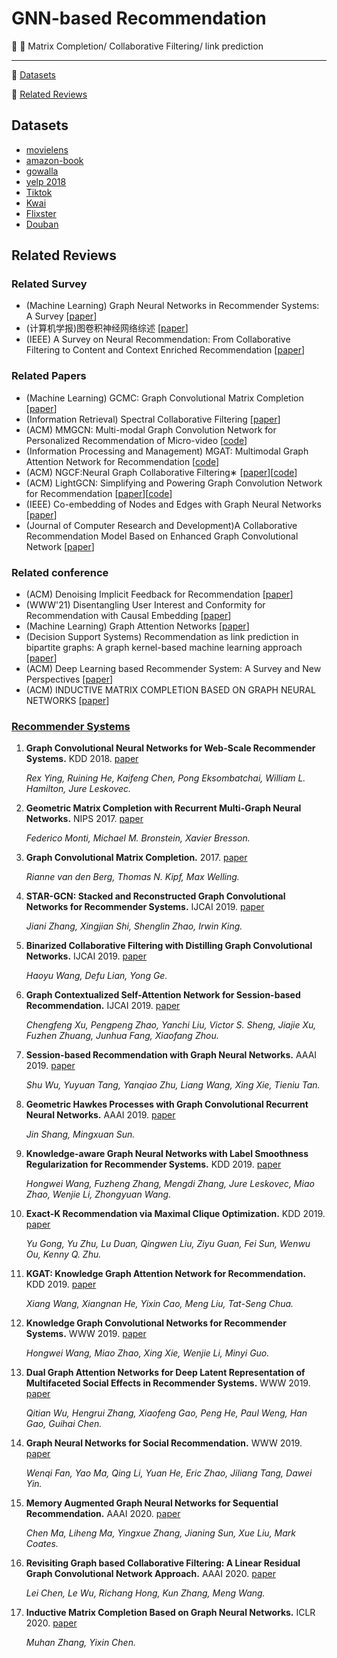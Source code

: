 # GNN-based Recommendation

:memo: :high_brightness: Matrix Completion/ Collaborative Filtering/ link prediction 

***
:high_brightness: [Datasets](#datasets)

:high_brightness: [Related Reviews](#related-reviews)


## Datasets
- [movielens](https://grouplens.org/datasets/movielens/)
- [amazon-book](https://jmcauley.ucsd.edu/data/amazon/)
- [gowalla](https://snap.stanford.edu/data/loc-gowalla.html)
- [yelp 2018](https://www.yelp.com/dataset)
- [Tiktok](http://ai-lab-challenge.bytedance.com/tce/vc/)
- [Kwai](https://www.kuaishou.com/activity/uimc)
- [Flixster](https://figshare.com/articles/dataset/Flixster-dataset_zip/5677741)
- [Douban](https://www.heywhale.com/mw/dataset/58acf6f1d2445916845b4033)



## Related Reviews
### Related Survey
- (Machine Learning) Graph Neural Networks in Recommender Systems: A Survey [[paper](https://arxiv.org/abs/2011.02260)]
- (计算机学报)图卷积神经网络综述 [[paper](https://kns.cnki.net/kcms/detail/11.1826.tp.20191104.1632.006.html)]
- (IEEE) A Survey on Neural Recommendation: From Collaborative Filtering to Content and Context Enriched Recommendation [[paper](https://www.zhuanzhi.ai/paper/cbf33028b44f85138520717fd1d72792)]

### Related Papers
- (Machine Learning) GCMC: Graph Convolutional Matrix Completion [[paper](https://arxiv.org/abs/1706.02263)]
- (Information Retrieval) Spectral Collaborative Filtering [[paper](https://arxiv.org/abs/1808.10523)]
- (ACM) MMGCN: Multi-modal Graph Convolution Network for Personalized Recommendation of Micro-video [[code](https://github.com/weiyinwei/MMGCN)]
- (Information Processing and Management) MGAT: Multimodal Graph Attention Network for Recommendation [[code]( https://github.com/zltao/MGAT)]
- (ACM) NGCF:Neural Graph Collaborative Filtering∗ [[paper](https://arxiv.org/abs/1905.08108)][[code]( https://github.com/xiangwang1223/neural_graph_collaborative_filtering)]
- (ACM) LightGCN: Simplifying and Powering Graph Convolution Network for Recommendation [[paper](https://arxiv.org/abs/2002.02126)][[code](https://github.com/gusye1234/pytorch-light-gcn)]
- (IEEE) Co-embedding of Nodes and Edges with Graph Neural Networks [[paper](https://arxiv.org/abs/2010.13242)]
- (Journal of Computer Research and Development)A  Collaborative  Recommendation  Model  Based  on  Enhanced  Graph 
Convolutional Network  [[paper](https://kns.cnki.net/kcms/detail/11.1777.TP.20210203.1157.004.html)]

### Related conference
- (ACM) Denoising Implicit Feedback for Recommendation [[paper](https://arxiv.org/abs/2006.04153)]
- (WWW'21) Disentangling User Interest and Conformity for Recommendation with Causal Embedding [[paper](https://arxiv.org/abs/2006.11011)]
- (Machine Learning) Graph Attention Networks [[paper](https://arxiv.org/abs/1710.10903)]
- (Decision Support Systems) Recommendation as link prediction in bipartite graphs: A graph kernel-based machine learning approach [[paper](https://www.sciencedirect.com/science/article/abs/pii/S0167923612002540)]
- (ACM) Deep Learning based Recommender System: A Survey and New Perspectives [[paper](https://arxiv.org/abs/1707.07435)]
- (ACM) INDUCTIVE MATRIX COMPLETION BASED ON GRAPH NEURAL NETWORKS [[paper](https://arxiv.org/abs/1904.12058)]

### [Recommender Systems](#content)

1. **Graph Convolutional Neural Networks for Web-Scale Recommender Systems.** KDD 2018. [paper](https://arxiv.org/abs/1806.01973)

    *Rex Ying, Ruining He, Kaifeng Chen, Pong Eksombatchai, William L. Hamilton, Jure Leskovec.*

1. **Geometric Matrix Completion with Recurrent Multi-Graph Neural Networks.** NIPS 2017. [paper](https://arxiv.org/abs/1704.06803)

    *Federico Monti, Michael M. Bronstein, Xavier Bresson.*

1. **Graph Convolutional Matrix Completion.** 2017. [paper](https://arxiv.org/abs/1706.02263)

    *Rianne van den Berg, Thomas N. Kipf, Max Welling.*

1. **STAR-GCN: Stacked and Reconstructed Graph Convolutional Networks for Recommender Systems.** IJCAI 2019. [paper](https://arxiv.org/pdf/1905.13129.pdf)

    *Jiani Zhang, Xingjian Shi, Shenglin Zhao, Irwin King.*
    
1. **Binarized Collaborative Filtering with Distilling Graph Convolutional Networks.** IJCAI 2019. [paper](https://arxiv.org/pdf/1906.01829.pdf)

    *Haoyu Wang, Defu Lian, Yong Ge.*
    
1. **Graph Contextualized Self-Attention Network for Session-based Recommendation.** IJCAI 2019. [paper](https://www.ijcai.org/proceedings/2019/0547.pdf)
   
    *Chengfeng Xu, Pengpeng Zhao, Yanchi Liu, Victor S. Sheng, Jiajie Xu, Fuzhen Zhuang, Junhua Fang, Xiaofang Zhou.*

1. **Session-based Recommendation with Graph Neural Networks.** AAAI 2019. [paper](https://arxiv.org/pdf/1811.00855.pdf)

    *Shu Wu, Yuyuan Tang, Yanqiao Zhu, Liang Wang, Xing Xie, Tieniu Tan.*
    
1. **Geometric Hawkes Processes with Graph Convolutional Recurrent Neural Networks.** AAAI 2019. [paper](https://jshang2.github.io/pubs/geo.pdf)

    *Jin Shang, Mingxuan Sun.*

1. **Knowledge-aware Graph Neural Networks with Label Smoothness Regularization for Recommender Systems.** KDD 2019. [paper](https://arxiv.org/pdf/1905.04413)

    *Hongwei Wang, Fuzheng Zhang, Mengdi Zhang, Jure Leskovec, Miao Zhao, Wenjie Li, Zhongyuan Wang.*

1. **Exact-K Recommendation via Maximal Clique Optimization.** KDD 2019. [paper](https://arxiv.org/pdf/1905.07089)

    *Yu Gong, Yu Zhu, Lu Duan, Qingwen Liu, Ziyu Guan, Fei Sun, Wenwu Ou, Kenny Q. Zhu.*

1. **KGAT: Knowledge Graph Attention Network for Recommendation.** KDD 2019. [paper](https://arxiv.org/pdf/1905.07854)

    *Xiang Wang, Xiangnan He, Yixin Cao, Meng Liu, Tat-Seng Chua.*
    
1. **Knowledge Graph Convolutional Networks for Recommender Systems.** WWW 2019. [paper](https://arxiv.org/pdf/1904.12575.pdf)

    *Hongwei Wang, Miao Zhao, Xing Xie, Wenjie Li, Minyi Guo.*
    
1. **Dual Graph Attention Networks for Deep Latent Representation of Multifaceted Social Effects in Recommender Systems.** WWW 2019. [paper](https://arxiv.org/pdf/1903.10433.pdf)

    *Qitian Wu, Hengrui Zhang, Xiaofeng Gao, Peng He, Paul Weng, Han Gao, Guihai Chen.*
    
1. **Graph Neural Networks for Social Recommendation.** WWW 2019. [paper](https://arxiv.org/pdf/1902.07243.pdf)

    *Wenqi Fan, Yao Ma, Qing Li, Yuan He, Eric Zhao, Jiliang Tang, Dawei Yin.*

1. **Memory Augmented Graph Neural Networks for Sequential Recommendation.** AAAI 2020. [paper](https://arxiv.org/abs/1912.11730)

	*Chen Ma, Liheng Ma, Yingxue Zhang, Jianing Sun, Xue Liu, Mark Coates.*

1. **Revisiting Graph based Collaborative Filtering: A Linear Residual Graph Convolutional Network Approach.** AAAI 2020. [paper](https://arxiv.org/abs/2001.10167)

	*Lei Chen, Le Wu, Richang Hong, Kun Zhang, Meng Wang.*

1. **Inductive Matrix Completion Based on Graph Neural Networks.** ICLR 2020. [paper](https://openreview.net/pdf?id=ByxxgCEYDS)

	*Muhan Zhang, Yixin Chen.*

